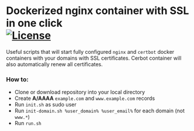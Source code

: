 # Dockerized nginx container with SSL in one click</br> [![License](https://img.shields.io/badge/license-MIT-blue.svg)](https://raw.githubusercontent.com/henryco/nginx-domain-ssl/master/LICENSE)


Useful scripts that will start fully configured ```nginx``` and ```certbot``` docker containers with your domains with SSL certificates.
Cerbot container will also automatically renew all certificates.


### How to:

 - Clone or download repository into your local directory
 - Create **A/AAAA** ```example.com``` and ```www.example.com``` records 
 - Run ```init.sh``` as sudo user
 - Run ```init-domain.sh %user_domain% %user_email%``` for each domain (not ```www.*```)
 - Run ```run.sh```
